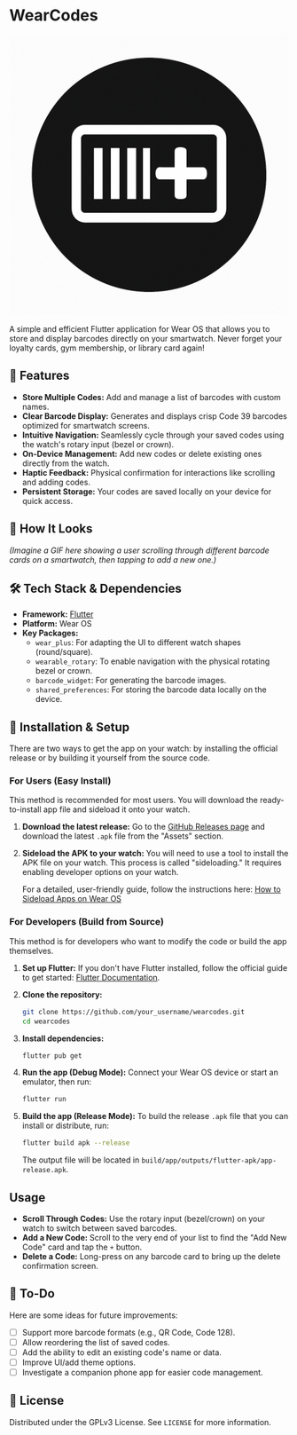 # WearCodes

![WearCodes Icon](assets/icon.png)

A simple and efficient Flutter application for Wear OS that allows you to store and display barcodes directly on your smartwatch. Never forget your loyalty cards, gym membership, or library card again!

## 🌟 Features

- **Store Multiple Codes:** Add and manage a list of barcodes with custom names.
- **Clear Barcode Display:** Generates and displays crisp Code 39 barcodes optimized for smartwatch screens.
- **Intuitive Navigation:** Seamlessly cycle through your saved codes using the watch's rotary input (bezel or crown).
- **On-Device Management:** Add new codes or delete existing ones directly from the watch.
- **Haptic Feedback:** Physical confirmation for interactions like scrolling and adding codes.
- **Persistent Storage:** Your codes are saved locally on your device for quick access.

## 📲 How It Looks

*(Imagine a GIF here showing a user scrolling through different barcode cards on a smartwatch, then tapping to add a new one.)*

## 🛠️ Tech Stack & Dependencies

- **Framework:** [Flutter](https://flutter.dev/)
- **Platform:** Wear OS
- **Key Packages:**
  - `wear_plus`: For adapting the UI to different watch shapes (round/square).
  - `wearable_rotary`: To enable navigation with the physical rotating bezel or crown.
  - `barcode_widget`: For generating the barcode images.
  - `shared_preferences`: For storing the barcode data locally on the device.

## 🚀 Installation & Setup

There are two ways to get the app on your watch: by installing the official release or by building it yourself from the source code.

### For Users (Easy Install)

This method is recommended for most users. You will download the ready-to-install app file and sideload it onto your watch.

1.  **Download the latest release:**
    Go to the [GitHub Releases page](https://github.com/your_username/wearcodes/releases) and download the latest `.apk` file from the "Assets" section.

2.  **Sideload the APK to your watch:**
    You will need to use a tool to install the APK file on your watch. This process is called "sideloading." It requires enabling developer options on your watch.

    For a detailed, user-friendly guide, follow the instructions here: [How to Sideload Apps on Wear OS](https://www.howtogeek.com/792549/how-to-sideload-apps-on-wear-os/)

### For Developers (Build from Source)

This method is for developers who want to modify the code or build the app themselves.

1.  **Set up Flutter:**
    If you don't have Flutter installed, follow the official guide to get started: [Flutter Documentation](https://docs.flutter.dev/get-started/install).

2.  **Clone the repository:**
    ```sh
    git clone https://github.com/your_username/wearcodes.git
    cd wearcodes
    ```

3.  **Install dependencies:**
    ```sh
    flutter pub get
    ```

4.  **Run the app (Debug Mode):**
    Connect your Wear OS device or start an emulator, then run:
    ```sh
    flutter run
    ```

5.  **Build the app (Release Mode):**
    To build the release `.apk` file that you can install or distribute, run:
    ```sh
    flutter build apk --release
    ```
    The output file will be located in `build/app/outputs/flutter-apk/app-release.apk`.

## Usage

- **Scroll Through Codes:** Use the rotary input (bezel/crown) on your watch to switch between saved barcodes.
- **Add a New Code:** Scroll to the very end of your list to find the "Add New Code" card and tap the `+` button.
- **Delete a Code:** Long-press on any barcode card to bring up the delete confirmation screen.

## 📝 To-Do

Here are some ideas for future improvements:

- [ ] Support more barcode formats (e.g., QR Code, Code 128).
- [ ] Allow reordering the list of saved codes.
- [ ] Add the ability to edit an existing code's name or data.
- [ ] Improve UI/add theme options.
- [ ] Investigate a companion phone app for easier code management.

## 📄 License

Distributed under the GPLv3 License. See `LICENSE` for more information.